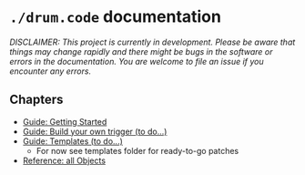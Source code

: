 
# `./drum.code` documentation

*DISCLAIMER: This project is currently in development. Please be aware that things may change rapidly and there might be bugs in the software or errors in the documentation. You are welcome to file an issue if you encounter any errors.*

## Chapters

- [Guide: Getting Started](getting-started.md)
- [Guide: Build your own trigger (to do...)]()
- [Guide: Templates (to do...)]()
	- For now see templates folder for ready-to-go patches
- [Reference: all Objects](./reference.md)
